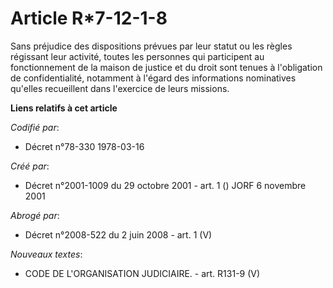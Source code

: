 # Article R*7-12-1-8

Sans préjudice des dispositions prévues par leur statut ou les règles régissant leur activité, toutes les personnes qui
participent au fonctionnement de la maison de justice et du droit sont tenues à l'obligation de confidentialité, notamment à
l'égard des informations nominatives qu'elles recueillent dans l'exercice de leurs missions.

**Liens relatifs à cet article**

_Codifié par_:

  - Décret n°78-330 1978-03-16

_Créé par_:

  - Décret n°2001-1009 du 29 octobre 2001 - art. 1 () JORF 6 novembre 2001

_Abrogé par_:

  - Décret n°2008-522 du 2 juin 2008 - art. 1 (V)

_Nouveaux textes_:

  - CODE DE L'ORGANISATION JUDICIAIRE. - art. R131-9 (V)
